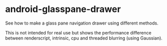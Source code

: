 android-glasspane-drawer
========================

See how to make a glass pane navigation drawer using different methods. 

This is not intended for real use but shows the performance difference between renderscript, 
intrinsic, cpu and threaded blurring (using Gaussian).
